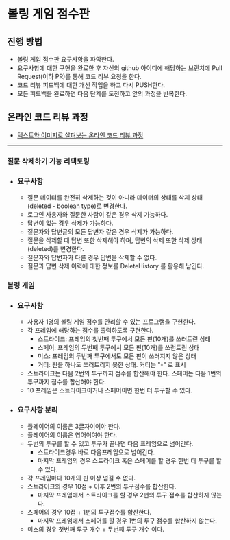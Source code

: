 # 볼링 게임 점수판
## 진행 방법
* 볼링 게임 점수판 요구사항을 파악한다.
* 요구사항에 대한 구현을 완료한 후 자신의 github 아이디에 해당하는 브랜치에 Pull Request(이하 PR)를 통해 코드 리뷰 요청을 한다.
* 코드 리뷰 피드백에 대한 개선 작업을 하고 다시 PUSH한다.
* 모든 피드백을 완료하면 다음 단계를 도전하고 앞의 과정을 반복한다.

## 온라인 코드 리뷰 과정
* [텍스트와 이미지로 살펴보는 온라인 코드 리뷰 과정](https://github.com/next-step/nextstep-docs/tree/master/codereview)

---

### 질문 삭제하기 기능 리팩토링

- ### 요구사항
  - 질문 데이터를 완전히 삭제하는 것이 아니라 데이터의 상태를 삭제 상태(deleted - boolean type)로 변경한다.
  - 로그인 사용자와 질문한 사람이 같은 경우 삭제 가능하다.
  - 답변이 없는 경우 삭제가 가능하다.
  - 질문자와 답변글의 모든 답변자 같은 경우 삭제가 가능하다.
  - 질문을 삭제할 때 답변 또한 삭제해야 하며, 답변의 삭제 또한 삭제 상태(deleted)를 변경한다.
  - 질문자와 답변자가 다른 경우 답변을 삭제할 수 없다.
  - 질문과 답변 삭제 이력에 대한 정보를 DeleteHistory 를 활용해 남긴다.

### 볼링 게임

- ### 요구사항
  - 사용자 1명의 볼링 게임 점수를 관리할 수 있는 프로그램을 구현한다.
  - 각 프레임에 해당하는 점수를 출력하도록 구현한다.
    - 스트라이크: 프레임의 첫번째 투구에서 모든 핀(10개)를 쓰러트린 상태
    - 스페어: 프레임의 두번째 투구에서 모든 핀(10개)를 쓰런트린 상태
    - 미스: 프레임의 두번째 투구에서도 모든 핀이 쓰러지지 않은 상태
    - 거터: 핀을 하나도 쓰러트리지 못한 상태. 커터는 "-" 로 표시
  - 스트라이크는 다음 2번의 투구까지 점수를 합산해야 한다. 스페어는 다음 1번의 투구까지 점수를 합산해야 한다.
  - 10 프레임은 스트라이크이거나 스페어이면 한번 더 투구할 수 있다.

- ### 요구사항 분리
  - 플레이어의 이름은 3글자이여야 한다.
  - 플레이어의 이름은 영어이여야 한다.
  - 두번의 투구를 할 수 있고 투구가 끝나면 다음 프레임으로 넘어간다.
    - 스트라이크경우 바로 다음프레임으로 넘어간다.
    - 마지막 프레임의 경우 스트라이크 혹은 스페어를 할 경우 한번 더 투구를 할 수 있다.
  - 각 프레임마다 10개의 핀 이상 넘길 수 없다.
  - 스트라이크의 경우 10점 + 이후 2번의 투구점수를 합산한다.
    - 마지막 프레임에서 스트라이크를 할 경우 2번의 투구 점수를 합산하지 않는다.
  - 스페어의 경우 10점 + 1번의 투구점수를 합산한다.
    - 마지막 프레임에서 스페어를 할 경우 1번의 투구 점수를 합산하지 않는다.
  - 미스의 경우 첫번째 투구 개수 + 두번째 투구 개수 이다.